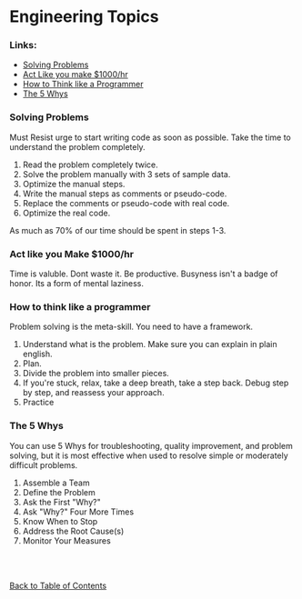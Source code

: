 # Engineering Topics

### Links:

- [Solving Problems](https://simpleprogrammer.com/solving-problems-breaking-it-down/)
- [Act Like you make \$1000/hr](https://medium.com/swlh/pretend-your-time-is-worth-1-000-hour-and-youll-become-100x-more-productive-f04628bb3e6d)
- [How to Think like a Programmer](https://medium.freecodecamp.org/how-to-think-like-a-programmer-lessons-in-problem-solving-d1d8bf1de7d2)
- [The 5 Whys](https://www.mindtools.com/pages/article/newTMC_5W.htm)

### Solving Problems

Must Resist urge to start writing code as soon as possible. Take the time to understand the problem completely.

1. Read the problem completely twice.
1. Solve the problem manually with 3 sets of sample data.
1. Optimize the manual steps.
1. Write the manual steps as comments or pseudo-code.
1. Replace the comments or pseudo-code with real code.
1. Optimize the real code.

As much as 70% of our time should be spent in steps 1-3.

### Act like you Make \$1000/hr

Time is valuble. Dont waste it. Be productive. Busyness isn't a badge of honor. Its a form of mental laziness.

### How to think like a programmer

Problem solving is the meta-skill. You need to have a framework.

1. Understand what is the problem. Make sure you can explain in plain english.
1. Plan.
1. Divide the problem into smaller pieces.
1. If you're stuck, relax, take a deep breath, take a step back. Debug step by step, and reassess your approach.
1. Practice

### The 5 Whys

You can use 5 Whys for troubleshooting, quality improvement, and problem solving, but it is most effective when used to resolve simple or moderately difficult problems.

1. Assemble a Team
2. Define the Problem
3. Ask the First "Why?"
4. Ask "Why?" Four More Times
5. Know When to Stop
6. Address the Root Cause(s)
7. Monitor Your Measures

<br>
<br>

[Back to Table of Contents](README.md)
